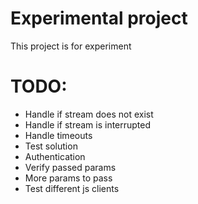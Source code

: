 # Experimental project

This project is for experiment


# TODO:
- Handle if stream does not exist
- Handle if stream is interrupted
- Handle timeouts
- Test solution
- Authentication
- Verify passed params
- More params to pass
- Test different js clients
